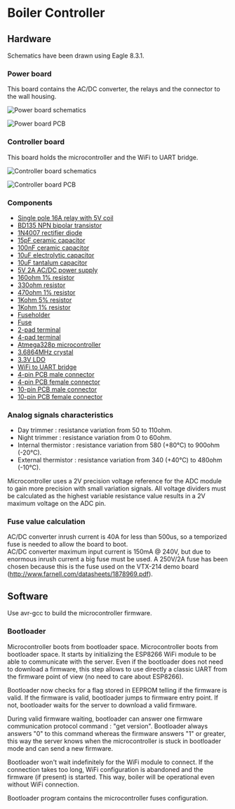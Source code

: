 # Boiler Controller

## Hardware
Schematics have been drawn using Eagle 8.3.1.  

### Power board
This board contains the AC/DC converter, the relays and the connector to the wall housing.
  
![Power board schematics](https://github.com/RICCIARDI-Adrien/Boiler_Controller/blob/master/Hardware/Power_Board_Schematics.png)
  
![Power board PCB](https://github.com/RICCIARDI-Adrien/Boiler_Controller/blob/master/Hardware/Power_Board_PCB.png)

### Controller board
This board holds the microcontroller and the WiFi to UART bridge.
  
![Controller board schematics](https://github.com/RICCIARDI-Adrien/Boiler_Controller/blob/master/Hardware/Controller_Board_Schematics.png)

![Controller board PCB](https://github.com/RICCIARDI-Adrien/Boiler_Controller/blob/master/Hardware/Controller_Board_PCB.png)

### Components
* [Single pole 16A relay with 5V coil](http://fr.farnell.com/oeg-te-connectivity/omih-ss-105lm-300/relais-spst-no-250vac-30vdc-16a/dp/1891727)
* [BD135 NPN bipolar transistor](http://fr.farnell.com/stmicroelectronics/bd135/transistor-npn-to-126/dp/9801529)
* [1N4007 rectifier diode](http://fr.farnell.com/multicomp/1n4007/diode-1a-1000v/dp/9565051)
* [15pF ceramic capacitor](http://fr.farnell.com/multicomp/mc0805n150j101a2-54mm/condensateur-mlcc-c0g-np0-15pf/dp/2112750)
* [100nF ceramic capacitor](http://fr.farnell.com/multicomp/mc0805b104k500a5-08mm/condensateur-mlcc-0-1uf-50v-x7r/dp/2395773)
* [10uF electrolytic capacitor](http://fr.farnell.com/multicomp/mcgpr16v106m5x11/condensateur-elec-alu-10uf-16v/dp/9451056)
* [10uF tantalum capacitor](http://fr.farnell.com/multicomp/mctar16v106kc/condensateur-tantale-10uf-16v/dp/2395815)
* [5V 2A AC/DC power supply](http://fr.farnell.com/vigortronix/vtx-214-010-205/alimentation-ac-dc-5v-2a/dp/2464685)
* [160ohm 1% resistor](http://fr.farnell.com/multicomp/mf12-160r/resistance-0-125w-1-160r/dp/9342672)
* [330ohm resistor](http://fr.farnell.com/multicomp/mcf-0-25w-330r/resistance-couche-carbon-330r/dp/9339418)
* [470ohm 1% resistor](http://fr.farnell.com/multicomp/mf50-470r/resistance-0-5w-1-470r/dp/9340610)
* [1Kohm 5% resistor](http://fr.farnell.com/multicomp/mcf-0-25w-1k/resistance-couche-carbon-1k-0/dp/9339051)
* [1Kohm 1% resistor](http://fr.farnell.com/multicomp/mf50-1k/resistance-1k-0-5w-1/dp/9339779)
* [Fuseholder](http://fr.farnell.com/littelfuse/64900001039/porte-fusible-cms-20x5mm/dp/1271673)
* [Fuse](http://fr.farnell.com/littelfuse/0232002-mxp/fuse-cartridge-medium-acting-2a/dp/1707348)
* [2-pad terminal](http://fr.farnell.com/camdenboss/ctb0708-2/bornier-standard-2-voies-30-12awg/dp/2315273)
* [4-pad terminal](http://fr.farnell.com/camdenboss/ctb0708-4/bornier-standard-4-voies-30-12awg/dp/2315275)
* [Atmega328p microcontroller](http://fr.farnell.com/microchip/atmega328p-pu/micro-8-bits-avr-32k-flash-28pdip/dp/1715487)
* [3.6864MHz crystal](http://fr.farnell.com/iqd-frequency-products/lfxtal003263/quartz-3-686400mhz/dp/9712909)
* [3.3V LDO](http://fr.farnell.com/texas-instruments/lm1086ct-3-3-nopb/ic-reg-ldo-3-3v-1-5a-to-220/dp/1564628)
* [WiFi to UART bridge](https://www.gotronic.fr/art-module-wifi-uart-grove-113020010-23827.htm)
* [4-pin PCB male connector](https://www.gotronic.fr/art-connecteur-s004-5858.htm)
* [4-pin PCB female connector](https://www.gotronic.fr/art-connecteur-p004-5867.htm)
* [10-pin PCB male connector](https://www.gotronic.fr/art-connecteur-s010-15367.htm)
* [10-pin PCB female connector](https://www.gotronic.fr/art-connecteur-p010-15370.htm)

### Analog signals characteristics
* Day trimmer : resistance variation from 50 to 110ohm.
* Night trimmer : resistance variation from 0 to 60ohm.
* Internal thermistor : resistance variation from 580 (+80°C) to 900ohm (-20°C).
* External thermistor : resistance variation from 340 (+40°C) to 480ohm (-10°C).
  
Microcontroller uses a 2V precision voltage reference for the ADC module to gain more precision with small variation signals. All voltage dividers must be calculated as the highest variable resistance value results in a 2V maximum voltage on the ADC pin.

### Fuse value calculation
AC/DC converter inrush current is 40A for less than 500us, so a temporized fuse is needed to allow the board to boot.  
AC/DC converter maximum input current is 150mA @ 240V, but due to enormous inrush current a big fuse must be used. A 250V/2A fuse has been chosen because this is the fuse used on the VTX-214 demo board (http://www.farnell.com/datasheets/1878969.pdf).

## Software
Use avr-gcc to build the microcontroller firmware.

### Bootloader
Microcontroller boots from bootloader space. Microcontroller boots from bootloader space. It starts by initializing the ESP8266 WiFi module to be able to communicate with the server. Even if the bootloader does not need to download a firmware, this step allows to use directly a classic UART from the firmware point of view (no need to care about ESP8266).  
  
Bootloader now checks for a flag stored in EEPROM telling if the firmware is valid. If the firmware is valid, bootloader jumps to firmware entry point. If not, bootloader waits for the server to download a valid firmware.  
  
During valid firmware waiting, bootloader can answer one firmware communication protocol command : "get version". Bootloader always answers "0" to this command whereas the firmware answers "1" or greater, this way the server knows when the microcontroller is stuck in bootloader mode and can send a new firmware.  
  
Bootloader won't wait indefinitely for the WiFi module to connect. If the connection takes too long, WiFi configuration is abandoned and the firmware (if present) is started. This way, boiler will be operational even without WiFi connection.  
  
Bootloader program contains the microcontroller fuses configuration.
